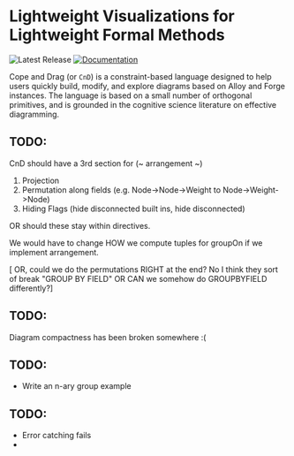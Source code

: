 # Lightweight Visualizations for Lightweight Formal Methods


![Latest Release](https://img.shields.io/github/v/release/sidprasad/copeanddrag)
[![Documentation](https://img.shields.io/badge/docs-available-brightgreen)](https://sidprasad.github.io/copeanddrag)

Cope and Drag (or `CnD`) is a constraint-based language 
designed to help users quickly build, modify, and explore
diagrams based on Alloy and Forge instances.
The language is based on a small number of orthogonal primitives,
and is grounded in the cognitive science literature on 
effective diagramming.




## TODO:

CnD should have a 3rd section for (~ arrangement ~)
1. Projection
2. Permutation along fields (e.g. Node->Node->Weight to Node->Weight->Node)
3. Hiding Flags (hide disconnected built ins, hide disconnected)

OR should these stay within directives. 

We would have to change HOW we compute tuples for groupOn if we implement arrangement.

[ OR, could we do the permutations RIGHT at the end? No I think they sort of break "GROUP BY FIELD" OR CAN we somehow do GROUPBYFIELD differently?]


## TODO:
Diagram compactness has been broken somewhere :(

## TODO:
- Write an n-ary group example

## TODO:
- Error catching fails 
- 